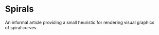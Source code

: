 Spirals
=======

An informal article providing a small heuristic for rendering visual graphics of spiral curves.

